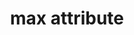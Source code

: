 ---
{
  "title": "max attribute",
  "description": "The min and max attributes indicate the allowed range of values for the element.",
  "category": "html",
  "keywords": [
    "max attribute"
  ],
  "last_test_date": "2019-09-23",
  "test_results_url": "https://a11ysupport.io/tech/html/max_attribute",
  "test_url": "https://a11ysupport.io/tech/html/max_attribute",
  "stats": {
    "dragon_win": {
      "chrome": {
        "77": "y"
      }
    },
    "jaws": {
      "chrome": {
        "79": "y"
      },
      "ie": {
        "11": "y"
      },
      "firefox": {
        "72": "y"
      }
    },
    "narrator": {
      "edge": {
        "44": "y"
      }
    },
    "nvda": {
      "chrome": {
        "77": "y"
      },
      "firefox": {
        "69": "y"
      }
    },
    "talkback": {
      "and_chr": {
        "77": "y"
      }
    },
    "va_and": {
      "and_chr": {
        "77": "y"
      }
    },
    "vo_ios": {
      "ios_saf": {
        "13.1": "y"
      }
    },
    "vo_macos": {
      "safari": {
        "13.0.2": "y"
      }
    },
    "orca": {
      "firefox": {
        "69": "y"
      }
    },
    "vc_ios": {
      "ios_saf": {
        "13.1": "y"
      }
    },
    "vc_macos": {
      "safari": {
        "13.0.2": "y"
      }
    },
    "wsr": {
      "chrome": {
        "77": "y"
      }
    }
  },
  "links": {
    "WHATWG HTML spec for the min and max attributes": "https://html.spec.whatwg.org/multipage/input.html#the-min-and-max-attributes",
    "HTML AAM for the max attribute applied to an input": "https://w3c.github.io/html-aam/#att-max-input"
  }
}
---